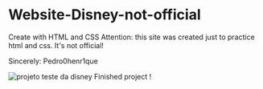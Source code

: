 # Website-Disney-not-official
Create with HTML and CSS
Attention: this site was created just to practice html and css. It's not official!

Sincerely: Pedro0henr1que

![projeto teste da disney](https://user-images.githubusercontent.com/101637767/217106358-158642cc-6bdc-445c-b5c1-126229558028.PNG)
Finished project !
